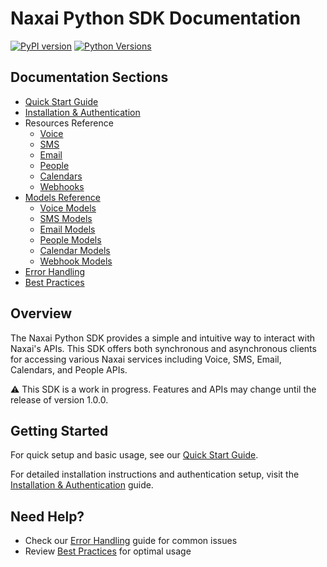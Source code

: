 # Naxai Python SDK Documentation

[![PyPI version](https://badge.fury.io/py/naxai.svg)](https://badge.fury.io/py/naxai)
[![Python Versions](https://img.shields.io/pypi/pyversions/naxai.svg)](https://pypi.org/project/naxai/)

## Documentation Sections

- [Quick Start Guide](./docs/quick-start.md)
- [Installation & Authentication](./docs/installation.md)
- Resources Reference
  - [Voice](./docs/api/voice.md)
  - [SMS](./docs/api/sms.md)
  - [Email](./docs/api/email.md)
  - [People](./docs/api/people.md)
  - [Calendars](./docs/api/calendars.md)
  - [Webhooks](./docs/api/webhooks.md)
- [Models Reference](./docs/models/README.md)
  - [Voice Models](./docs/models/voice.md)
  - [SMS Models](./docs/models/sms.md)
  - [Email Models](./docs/models/email.md)
  - [People Models](./docs/models/people.md)
  - [Calendar Models](./docs/models/calendars.md)
  - [Webhook Models](./docs/models/webhooks.md)
- [Error Handling](./docs/error-handling.md)
- [Best Practices](./docs/best-practices.md)


## Overview

The Naxai Python SDK provides a simple and intuitive way to interact with Naxai's APIs. This SDK offers both synchronous and asynchronous clients for accessing various Naxai services including Voice, SMS, Email, Calendars, and People APIs.

⚠️ This SDK is a work in progress. Features and APIs may change until the release of version 1.0.0.

## Getting Started

For quick setup and basic usage, see our [Quick Start Guide](./docs/quick-start.md).

For detailed installation instructions and authentication setup, visit the [Installation & Authentication](./docs/installation.md) guide.

## Need Help?

- Check our [Error Handling](./docs/error-handling.md) guide for common issues
- Review [Best Practices](./docs/best-practices.md) for optimal usage